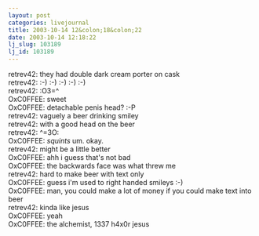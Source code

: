 ```yaml
---
layout: post
categories: livejournal
title: 2003-10-14 12&colon;18&colon;22
date: 2003-10-14 12:18:22
lj_slug: 103189
lj_id: 103189
---
```

retrev42: they had double dark cream porter on cask  
retrev42: :-) :-) :-) :-) :-)  
retrev42: :O3=^  
OxC0FFEE: sweet  
OxC0FFEE: detachable penis head? :-P  
retrev42: vaguely a beer drinking smiley  
retrev42: with a good head on the beer  
retrev42: ^=3O:  
OxC0FFEE: *squints* um. okay.  
retrev42: might be a little better  
OxC0FFEE: ahh i guess that's not bad  
OxC0FFEE: the backwards face was what threw me  
retrev42: hard to make beer with text only  
OxC0FFEE: guess i'm used to right handed smileys :-)  
OxC0FFEE: man, you could make a lot of money if you could make text into beer  
retrev42: kinda like jesus  
OxC0FFEE: yeah  
OxC0FFEE: the alchemist, 1337 h4x0r jesus
